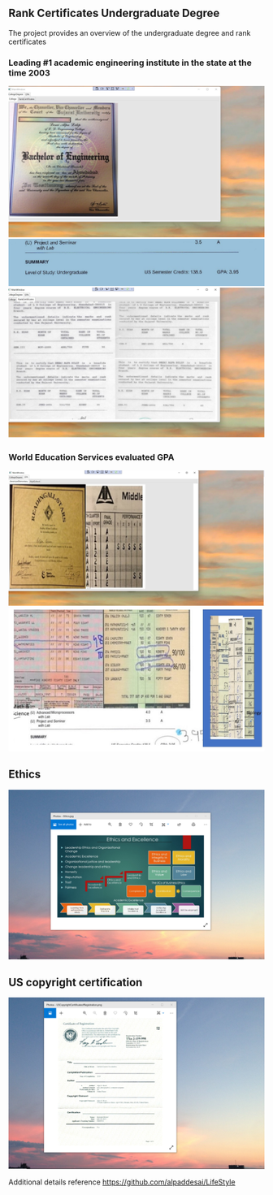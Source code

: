 ## Rank Certificates Undergraduate Degree

The project provides an overview of the undergraduate degree and rank certificates

### Leading #1 academic engineering institute in the state at the time 2003
![image](CollegeDegree.jpg)
![image](college_worldeducationservices.jpg)
![image](RankCertificates.jpg)

### World Education Services evaluated GPA
![image](AmericanElementary.jpg)
![image](HighSchoolGradesaIndia.jpg)

## Ethics
![image](EthicsandExcellence.png)

## US copyright certification
![image](USCopyrightCertificate.png)

Additional details reference https://github.com/alpaddesai/LifeStyle
